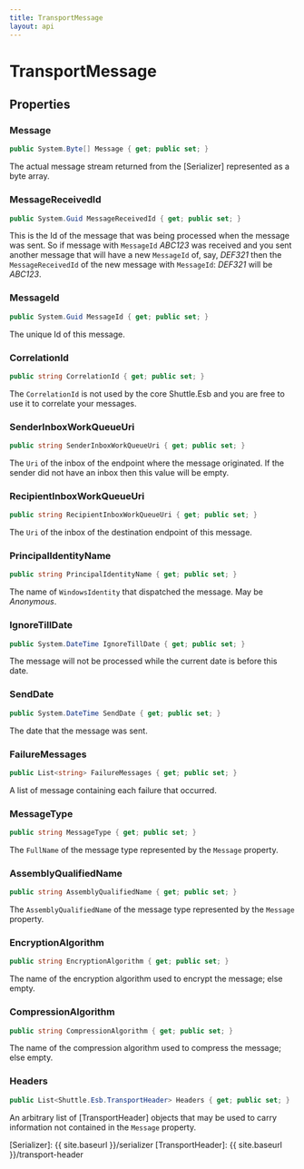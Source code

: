 ```yaml
---
title: TransportMessage
layout: api
---
```

# TransportMessage

## Properties

### Message

~~~ c#
public System.Byte[] Message { get; public set; }
~~~

The actual message stream returned from the [Serializer] represented as a byte array.

### MessageReceivedId

~~~ c#
public System.Guid MessageReceivedId { get; public set; }
~~~

This is the Id of the message that was being processed when the message was sent.  So if message with `MessageId` *ABC123* was received and you sent another message that will have a new `MessageId` of, say, *DEF321* then the `MessageReceivedId` of the new message with `MessageId`: *DEF321* will be *ABC123*.

### MessageId

~~~ c#
public System.Guid MessageId { get; public set; }
~~~

The unique Id of this message.

### CorrelationId

~~~ c#
public string CorrelationId { get; public set; }
~~~

The `CorrelationId` is not used by the core Shuttle.Esb and you are free to use it to correlate your messages.

### SenderInboxWorkQueueUri

~~~ c#
public string SenderInboxWorkQueueUri { get; public set; }
~~~

The `Uri` of the inbox of the endpoint where the message originated.  If the sender did not have an inbox then this value will be empty.

### RecipientInboxWorkQueueUri

~~~ c#
public string RecipientInboxWorkQueueUri { get; public set; }
~~~

The `Uri` of the inbox of the destination endpoint of this message.

### PrincipalIdentityName

~~~ c#
public string PrincipalIdentityName { get; public set; }
~~~

The name of `WindowsIdentity` that dispatched the message.  May be *Anonymous*.

### IgnoreTillDate

~~~ c#
public System.DateTime IgnoreTillDate { get; public set; }
~~~

The message will not be processed while the current date is before this date.

### SendDate

~~~ c#
public System.DateTime SendDate { get; public set; }
~~~

The date that the message was sent.

### FailureMessages

~~~ c#
public List<string> FailureMessages { get; public set; }
~~~

A list of message containing each failure that occurred.

### MessageType

~~~ c#
public string MessageType { get; public set; }
~~~

The `FullName` of the message type represented by the `Message` property.

### AssemblyQualifiedName

~~~ c#
public string AssemblyQualifiedName { get; public set; }
~~~

The `AssemblyQualifiedName` of the message type represented by the `Message` property.

### EncryptionAlgorithm

~~~ c#
public string EncryptionAlgorithm { get; public set; }
~~~

The name of the encryption algorithm used to encrypt the message; else empty.

### CompressionAlgorithm 

~~~ c#
public string CompressionAlgorithm { get; public set; }
~~~

The name of the compression algorithm used to compress the message; else empty.

### Headers

~~~ c#
public List<Shuttle.Esb.TransportHeader> Headers { get; public set; }
~~~

An arbitrary list of [TransportHeader] objects that may be used to carry information not contained in the `Message` property.

[Serializer]: {{ site.baseurl }}/serializer
[TransportHeader]: {{ site.baseurl }}/transport-header

